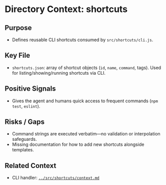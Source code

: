 # Directory Context: shortcuts

## Purpose

- Defines reusable CLI shortcuts consumed by `src/shortcuts/cli.js`.

## Key File

- `shortcuts.json`: array of shortcut objects (`id`, `name`, `command`, tags). Used for listing/showing/running shortcuts via CLI.

## Positive Signals

- Gives the agent and humans quick access to frequent commands (`npm test`, `eslint`).

## Risks / Gaps

- Command strings are executed verbatim—no validation or interpolation safeguards.
- Missing documentation for how to add new shortcuts alongside templates.

## Related Context

- CLI handler: [`../src/shortcuts/context.md`](../src/shortcuts/context.md)

